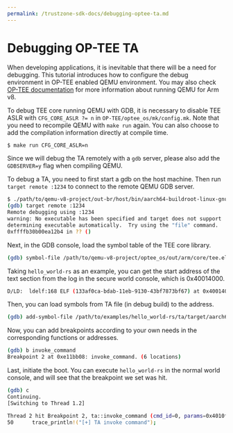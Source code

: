 ```yaml
---
permalink: /trustzone-sdk-docs/debugging-optee-ta.md
---
```


# Debugging OP-TEE TA

When developing applications, it is inevitable that there will be a need for
debugging. This tutorial introduces how to configure the debug environment in
OP-TEE enabled QEMU environment. You may also check
[OP-TEE documentation](https://optee.readthedocs.io/en/latest/building/devices/qemu.html)
for more information about running QEMU for Arm v8.

To debug TEE core running QEMU with GDB, it is necessary to disable TEE ASLR with
`CFG_CORE_ASLR ?= n` in `OP-TEE/optee_os/mk/config.mk`. Note that you need to
recompile QEMU with `make run` again. You can also choose to add the compilation
information directly at compile time.
```sh
$ make run CFG_CORE_ASLR=n
```

Since we will debug the TA remotely with a `gdb` server, please also add the
`GDBSERVER=y` flag when compiling QEMU.

To debug a TA, you need to first start a gdb on the host machine. Then run
`target remote :1234` to connect to the remote QEMU GDB server.

```sh
$ ./path/to/qemu-v8-project/out-br/host/bin/aarch64-buildroot-linux-gnu-gdb
(gdb) target remote :1234
Remote debugging using :1234
warning: No executable has been specified and target does not support
determining executable automatically.  Try using the "file" command.
0xffffb30b00ea12b4 in ?? ()
```
Next, in the GDB console, load the symbol table of the TEE core library.

```sh
(gdb) symbol-file /path/to/qemu-v8-project/optee_os/out/arm/core/tee.elf
```
Taking `hello_world-rs` as an example, you can get the start address of the text
section from the log in the secure world console, which is 0x40014000.

```sh
D/LD:  ldelf:168 ELF (133af0ca-bdab-11eb-9130-43bf7873bf67) at 0x40014000
```

Then, you can load symbols from TA file (in debug build) to the address.
```sh
(gdb) add-symbol-file /path/to/examples/hello_world-rs/ta/target/aarch64-unknown-optee/debug/ta 0x40014000
```
Now, you can add breakpoints according to your own needs in the corresponding
functions or addresses.
```sh
(gdb) b invoke_command
Breakpoint 2 at 0xe11bb08: invoke_command. (6 locations)
```
Last, initiate the boot. You can execute `hello_world-rs` in the normal world
console, and will see that the breakpoint we set was hit.
```sh
(gdb) c
Continuing.
[Switching to Thread 1.2]

Thread 2 hit Breakpoint 2, ta::invoke_command (cmd_id=0, params=0x4010ff00) at src/main.rs:50
50	    trace_println!("[+] TA invoke command");
```

